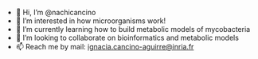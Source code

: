 - 👋 Hi, I’m @nachicancino
- 👀 I’m interested in how microorganisms work!
- 🌱 I’m currently learning how to build metabolic models of mycobacteria
- 💞️ I’m looking to collaborate on bioinformatics and metabolic models
- 📫 Reach me by mail: ignacia.cancino-aguirre@inria.fr

<!---
nachicancino/nachicancino is a ✨ special ✨ repository because its `README.md` (this file) appears on your GitHub profile.
You can click the Preview link to take a look at your changes.
--->
